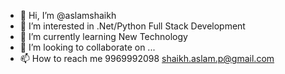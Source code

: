 - 👋 Hi, I’m @aslamshaikh
- 👀 I’m interested in .Net/Python Full Stack Development 
- 🌱 I’m currently learning New Technology
- 💞️ I’m looking to collaborate on ...
- 📫 How to reach me 9969992098 shaikh.aslam.p@gmail.com

<!---
aslamshaikh/aslamshaikh is a ✨ special ✨ repository because its `README.md` (this file) appears on your GitHub profile.
You can click the Preview link to take a look at your changes.
--->
